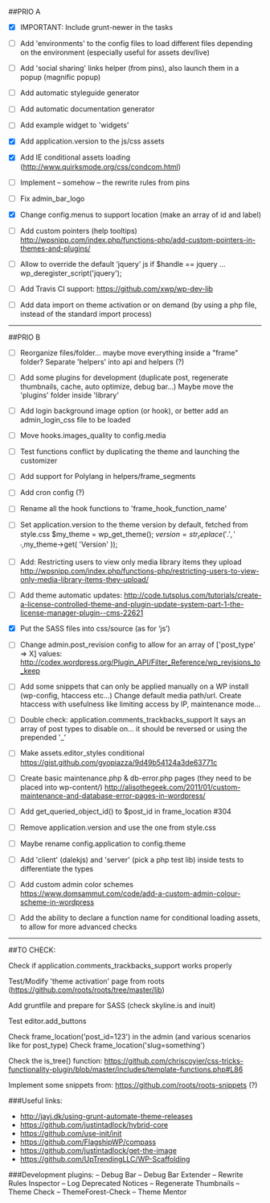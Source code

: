 ##PRIO A

- [x] IMPORTANT: Include grunt-newer in the tasks

- [ ] Add 'environments' to the config files to load different files depending on the environment (especially useful for assets dev/live)

- [ ] Add 'social sharing' links helper (from pins), also launch them in a popup (magnific popup)

- [ ] Add automatic styleguide generator

- [ ] Add automatic documentation generator

- [ ] Add example widget to 'widgets'

- [x] Add application.version to the js/css assets

- [x] Add IE conditional assets loading (http://www.quirksmode.org/css/condcom.html)

- [ ] Implement – somehow – the rewrite rules from pins

- [ ] Fix admin_bar_logo

- [x] Change config.menus to support location (make an array of id and label)

- [ ] Add custom pointers (help tooltips) http://wpsnipp.com/index.php/functions-php/add-custom-pointers-in-themes-and-plugins/

- [ ] Allow to override the default ‘jquery’ js if $handle == jquery ... wp_deregister_script('jquery');

- [ ] Add Travis CI support: https://github.com/xwp/wp-dev-lib

- [ ] Add data import on theme activation or on demand (by using a php file, instead of the standard import process)


---


##PRIO B

- [ ] Reorganize files/folder... maybe move everything inside a "frame" folder?
Separate 'helpers' into api and helpers (?)

- [ ] Add some plugins for development (duplicate post, regenerate thumbnails, cache, auto optimize, debug bar...)
Maybe move the 'plugins' folder inside 'library'

- [ ] Add login background image option (or hook), or better add an admin_login_css file to be loaded

- [ ] Move hooks.images_quality to config.media

- [ ] Test functions conflict by duplicating the theme and launching the customizer

- [ ] Add support for Polylang in helpers/frame_segments

- [ ] Add cron config (?)

- [ ] Rename all the hook functions to 'frame_hook_function_name'

- [ ] Set application.version to the theme version by default, fetched from style.css
$my_theme = wp_get_theme(); $version = str_replace('.','_',$my_theme->get( 'Version' ));

- [ ] Add: Restricting users to view only media library items they upload
http://wpsnipp.com/index.php/functions-php/restricting-users-to-view-only-media-library-items-they-upload/

- [ ] Add theme automatic updates:
http://code.tutsplus.com/tutorials/create-a-license-controlled-theme-and-plugin-update-system-part-1-the-license-manager-plugin--cms-22621

- [x] Put the SASS files into css/source (as for ‘js’)

- [ ] Change admin.post_revision config to allow for an array of ['post_type' => X] values:
http://codex.wordpress.org/Plugin_API/Filter_Reference/wp_revisions_to_keep

- [ ] Add some snippets that can only be applied manually on a WP install (wp-config, htaccess etc...)
Change default media path/url.
Create htaccess with usefulness like limiting access by IP, maintenance mode...

- [ ] Double check: application.comments_trackbacks_support
It says an array of post types to disable on... it should be reversed or using the prepended '_'

- [ ] Make assets.editor_styles conditional
https://gist.github.com/gyopiazza/9d49b54124a3de63771c

- [ ] Create basic maintenance.php & db-error.php pages (they need to be placed into wp-content/)
http://alisothegeek.com/2011/01/custom-maintenance-and-database-error-pages-in-wordpress/

- [ ] Add get_queried_object_id() to $post_id in frame_location #304

- [ ] Remove application.version and use the one from style.css

- [ ] Maybe rename config.application to config.theme

- [ ] Add 'client' (dalekjs) and 'server' (pick a php test lib) inside tests to differentiate the types

- [ ] Add custom admin color schemes
https://www.domsammut.com/code/add-a-custom-admin-colour-scheme-in-wordpress

- [ ] Add the ability to declare a function name for conditional loading assets, to allow for more advanced checks

---


##TO CHECK:

Check if application.comments_trackbacks_support works properly

Test/Modify 'theme activation' page from roots (https://github.com/roots/roots/tree/master/lib)

Add gruntfile and prepare for SASS (check skyline.is and inuit)

Test editor.add_buttons

Check frame_location('post_id=123') in the admin (and various scenarios like for post_type)
Check frame_location('slug=something')

Check the is_tree() function:
https://github.com/chriscoyier/css-tricks-functionality-plugin/blob/master/includes/template-functions.php#L86

Implement some snippets from: https://github.com/roots/roots-snippets (?)



###Useful links:
- http://jayj.dk/using-grunt-automate-theme-releases
- https://github.com/justintadlock/hybrid-core
- https://github.com/use-init/init
- https://github.com/FlagshipWP/compass
- https://github.com/justintadlock/get-the-image
- https://github.com/UpTrendingLLC/WP-Scaffolding


###Development plugins:
– Debug Bar
– Debug Bar Extender
– Rewrite Rules Inspector
– Log Deprecated Notices
– Regenerate Thumbnails
– Theme Check
– ThemeForest-Check
– Theme Mentor


